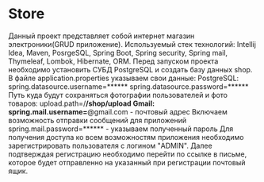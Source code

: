 # Store
Данный проект представляет собой интернет магазин электроники(GRUD приложение).
Используемый стек технологий: Intellij Idea, Maven, PosrgeSQL, Spring Boot, Spring security, Spring mail, Thymeleaf, Lombok, Hibernate, ORM.
Перед запуском проекта необходимо установить СУБД PostgreSQL и создать базу данных shop.
В файле application.properties указываем свои данные:
   PostgreSQL:
      spring.datasource.username=******
      spring.datasource.password=******
   Путь куда будут сохраняться фотографии пользователей и фото товаров:
      upload.path=/******/shop/upload
   Gmail:
      spring.mail.username=******@gmail.com - почтовый адрес
      Включаем возможность отправки сообщений для приложений
      spring.mail.password=****** - указываем полученный пароль
Для получения доступа ко всем возможностям приложения необходимо зарегистрировать пользователя с логином "ADMIN".
Далее подтверждая регистрацию необходимо перейти по ссылке в письме, которое будет отправленно на указанный при регистрации почтовый ящик.
